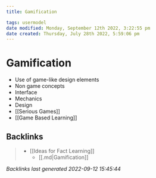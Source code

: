```yaml
---
title: Gamification

tags: usermodel 
date modified: Monday, September 12th 2022, 3:22:55 pm
date created: Thursday, July 28th 2022, 5:59:06 pm
---
```


# Gamification
- Use of game-like design elements
- Non game concepts
- Interface
- Mechanics
- Design
- [[Serious Games]]
- [[Game Based Learning]]

## Backlinks

> - [[Ideas for Fact Learning]]
>   - [[.md|Gamification]]

_Backlinks last generated 2022-09-12 15:45:44_
